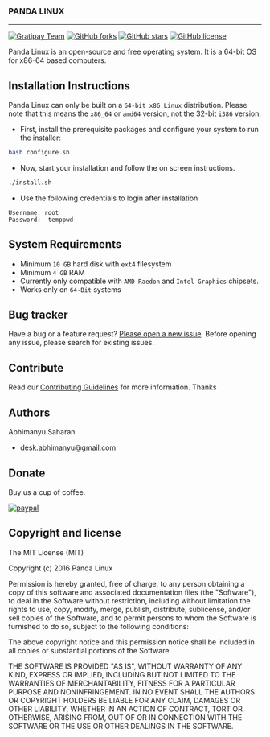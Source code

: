 ### PANDA LINUX
---

[![Gratipay Team](https://img.shields.io/gratipay/team/Panda-Linux.svg?style=flat-square)](https://gratipay.com/Panda-Linux)
[![GitHub forks](https://img.shields.io/github/forks/PandaLinux/pandaOS.svg?style=flat-square)](https://github.com/PandaLinux/pandaOS/network)
[![GitHub stars](https://img.shields.io/github/stars/PandaLinux/pandaOS.svg?style=flat-square)](https://github.com/PandaLinux/pandaOS/stargazers)
[![GitHub license](https://img.shields.io/badge/license-MIT-blue.svg?style=flat-square)](https://raw.githubusercontent.com/PandaLinux/pandaOS/plasma/LICENSE.md)

Panda Linux is an open-source and free operating system. It is a 64-bit OS for x86-64 based computers.

## Installation Instructions

Panda Linux can only be built on a `64-bit x86 Linux` distribution. Please note that this means the `x86_64` or `amd64` version, not the 32-bit `i386` version.

- First, install the prerequisite packages and configure your system to run the installer:

```sh
bash configure.sh
```

- Now, start your installation and follow the on screen instructions.

```sh
./install.sh
```

- Use the following credentials to login after installation

```
Username: root
Password:  temppwd
```

## System Requirements

- Minimum `10 GB` hard disk with `ext4` filesystem
- Minimum `4 GB` RAM
- Currently only compatible with `AMD Raedon` and `Intel Graphics` chipsets.
- Works only on `64-Bit` systems

## Bug tracker

Have a bug or a feature request? [Please open a new issue](https://github.com/PandaLinux/pandaOS/issues/new). Before opening any issue, please search for existing issues.

## Contribute

Read our [Contributing Guidelines](Contributing.md) for more information. Thanks

## Authors

Abhimanyu Saharan
- [desk.abhimanyu@gmail.com](mailto:desk.abhimanyu@gmail.com)

## Donate

Buy us a cup of coffee.

[![paypal](https://www.paypalobjects.com/en_US/i/btn/btn_donateCC_LG.gif)](https://www.paypal.com/cgi-bin/webscr?cmd=_s-xclick&hosted_button_id=ZJDFMDKR9X6P8)

## Copyright and license

The MIT License (MIT)

Copyright (c) 2016 Panda Linux

Permission is hereby granted, free of charge, to any person obtaining a copy
of this software and associated documentation files (the "Software"), to deal
in the Software without restriction, including without limitation the rights
to use, copy, modify, merge, publish, distribute, sublicense, and/or sell
copies of the Software, and to permit persons to whom the Software is
furnished to do so, subject to the following conditions:

The above copyright notice and this permission notice shall be included in all
copies or substantial portions of the Software.

THE SOFTWARE IS PROVIDED "AS IS", WITHOUT WARRANTY OF ANY KIND, EXPRESS OR
IMPLIED, INCLUDING BUT NOT LIMITED TO THE WARRANTIES OF MERCHANTABILITY,
FITNESS FOR A PARTICULAR PURPOSE AND NONINFRINGEMENT. IN NO EVENT SHALL THE
AUTHORS OR COPYRIGHT HOLDERS BE LIABLE FOR ANY CLAIM, DAMAGES OR OTHER
LIABILITY, WHETHER IN AN ACTION OF CONTRACT, TORT OR OTHERWISE, ARISING FROM,
OUT OF OR IN CONNECTION WITH THE SOFTWARE OR THE USE OR OTHER DEALINGS IN THE
SOFTWARE.

